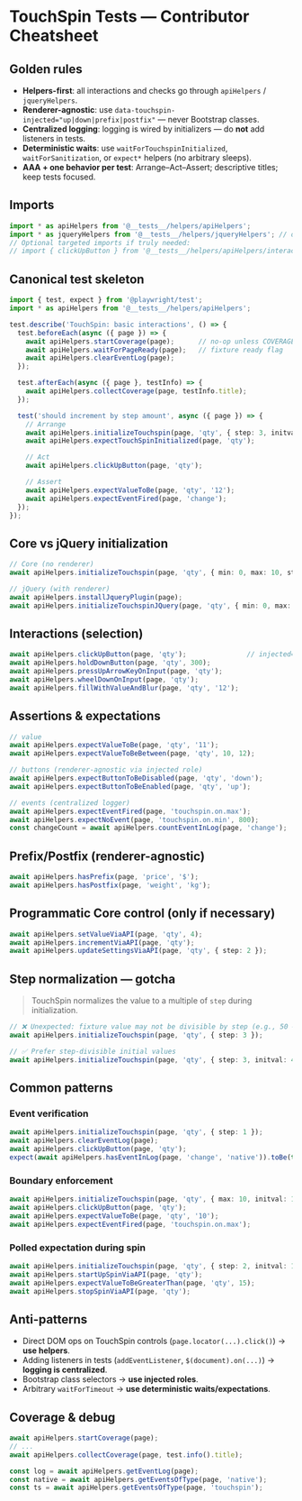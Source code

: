 # TouchSpin Tests — Contributor Cheatsheet

## Golden rules

* **Helpers-first**: all interactions and checks go through `apiHelpers` / `jqueryHelpers`.
* **Renderer-agnostic**: use `data-touchspin-injected="up|down|prefix|postfix"` — never Bootstrap classes.
* **Centralized logging**: logging is wired by initializers — do **not** add listeners in tests.
* **Deterministic waits**: use `waitForTouchspinInitialized`, `waitForSanitization`, or `expect*` helpers (no arbitrary sleeps).
* **AAA + one behavior per test**: Arrange–Act–Assert; descriptive titles; keep tests focused.

## Imports

```ts
import * as apiHelpers from '@__tests__/helpers/apiHelpers';
import * as jqueryHelpers from '@__tests__/helpers/jqueryHelpers'; // only for jQuery-based pages
// Optional targeted imports if truly needed:
// import { clickUpButton } from '@__tests__/helpers/apiHelpers/interactions/buttons';
```

## Canonical test skeleton

```ts
import { test, expect } from '@playwright/test';
import * as apiHelpers from '@__tests__/helpers/apiHelpers';

test.describe('TouchSpin: basic interactions', () => {
  test.beforeEach(async ({ page }) => {
    await apiHelpers.startCoverage(page);      // no-op unless COVERAGE=1
    await apiHelpers.waitForPageReady(page);   // fixture ready flag
    await apiHelpers.clearEventLog(page);
  });

  test.afterEach(async ({ page }, testInfo) => {
    await apiHelpers.collectCoverage(page, testInfo.title);
  });

  test('should increment by step amount', async ({ page }) => {
    // Arrange
    await apiHelpers.initializeTouchspin(page, 'qty', { step: 3, initval: 9 });
    await apiHelpers.expectTouchSpinInitialized(page, 'qty');

    // Act
    await apiHelpers.clickUpButton(page, 'qty');

    // Assert
    await apiHelpers.expectValueToBe(page, 'qty', '12');
    await apiHelpers.expectEventFired(page, 'change');
  });
});
```

## Core vs jQuery initialization

```ts
// Core (no renderer)
await apiHelpers.initializeTouchspin(page, 'qty', { min: 0, max: 10, step: 1 });

// jQuery (with renderer)
await apiHelpers.installJqueryPlugin(page);
await apiHelpers.initializeTouchspinJQuery(page, 'qty', { min: 0, max: 10, step: 1 });
```

## Interactions (selection)

```ts
await apiHelpers.clickUpButton(page, 'qty');               // injected="up"
await apiHelpers.holdDownButton(page, 'qty', 300);
await apiHelpers.pressUpArrowKeyOnInput(page, 'qty');
await apiHelpers.wheelDownOnInput(page, 'qty');
await apiHelpers.fillWithValueAndBlur(page, 'qty', '12');
```

## Assertions & expectations

```ts
// value
await apiHelpers.expectValueToBe(page, 'qty', '11');
await apiHelpers.expectValueToBeBetween(page, 'qty', 10, 12);

// buttons (renderer-agnostic via injected role)
await apiHelpers.expectButtonToBeDisabled(page, 'qty', 'down');
await apiHelpers.expectButtonToBeEnabled(page, 'qty', 'up');

// events (centralized logger)
await apiHelpers.expectEventFired(page, 'touchspin.on.max');
await apiHelpers.expectNoEvent(page, 'touchspin.on.min', 800);
const changeCount = await apiHelpers.countEventInLog(page, 'change');
```

## Prefix/Postfix (renderer-agnostic)

```ts
await apiHelpers.hasPrefix(page, 'price', '$');
await apiHelpers.hasPostfix(page, 'weight', 'kg');
```

## Programmatic Core control (only if necessary)

```ts
await apiHelpers.setValueViaAPI(page, 'qty', 4);
await apiHelpers.incrementViaAPI(page, 'qty');
await apiHelpers.updateSettingsViaAPI(page, 'qty', { step: 2 });
```

## Step normalization — gotcha

> TouchSpin normalizes the value to a multiple of `step` during initialization.

```ts
// ❌ Unexpected: fixture value may not be divisible by step (e.g., 50 → 51 when step=3)
await apiHelpers.initializeTouchspin(page, 'qty', { step: 3 });

// ✅ Prefer step-divisible initial values
await apiHelpers.initializeTouchspin(page, 'qty', { step: 3, initval: 48 });
```

## Common patterns

### Event verification

```ts
await apiHelpers.initializeTouchspin(page, 'qty', { step: 1 });
await apiHelpers.clearEventLog(page);
await apiHelpers.clickUpButton(page, 'qty');
expect(await apiHelpers.hasEventInLog(page, 'change', 'native')).toBe(true);
```

### Boundary enforcement

```ts
await apiHelpers.initializeTouchspin(page, 'qty', { max: 10, initval: 10 });
await apiHelpers.clickUpButton(page, 'qty');
await apiHelpers.expectValueToBe(page, 'qty', '10');
await apiHelpers.expectEventFired(page, 'touchspin.on.max');
```

### Polled expectation during spin

```ts
await apiHelpers.initializeTouchspin(page, 'qty', { step: 2, initval: 10 });
await apiHelpers.startUpSpinViaAPI(page, 'qty');
await apiHelpers.expectValueToBeGreaterThan(page, 'qty', 15);
await apiHelpers.stopSpinViaAPI(page, 'qty');
```

## Anti-patterns

* Direct DOM ops on TouchSpin controls (`page.locator(...).click()`) → **use helpers**.
* Adding listeners in tests (`addEventListener`, `$(document).on(...)`) → **logging is centralized**.
* Bootstrap class selectors → **use injected roles**.
* Arbitrary `waitForTimeout` → **use deterministic waits/expectations**.

## Coverage & debug

```ts
await apiHelpers.startCoverage(page);
// ...
await apiHelpers.collectCoverage(page, test.info().title);

const log = await apiHelpers.getEventLog(page);
const native = await apiHelpers.getEventsOfType(page, 'native');
const ts = await apiHelpers.getEventsOfType(page, 'touchspin');
```
